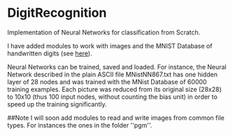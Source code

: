 # DigitRecognition
Implementation of Neural Networks for classification from Scratch.

I have added modules to work with images and the MNIST Database of
handwritten digits (see [here](http://yann.lecun.com/exdb/mnist/)).

Neural Networks can be trained, saved and loaded. For instance,
the Neural Network described in the plain ASCII file MNistNN867.txt
has one hidden layer of 28 nodes and
was trained with the MNist Database of 60000 training examples. Each
picture was reduced from its original size (28x28) to 10x10
(thus 100 input nodes, without counting the bias unit) in order
to speed up the training significantly.


##Note
I will soon add modules to read and write images from common file
types. For instances the ones in the folder ''pgm''.
